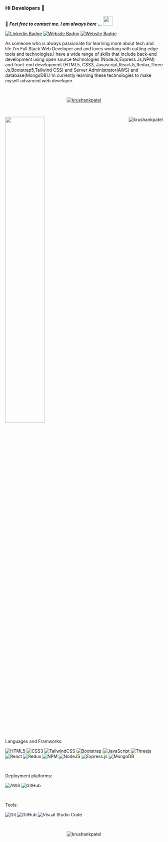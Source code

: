 ### Hi Developers 👋
📝 ***Feel free to contact me. I am always here ...*** <img src="https://media.giphy.com/media/WUlplcMpOCEmTGBtBW/giphy.gif" width="30"> 
<br>
<!-- [![YouTube Badge](https://img.shields.io/badge/YouTube-DeveloperFunnel-red)](https://www.youtube.com/developerfunnel) -->
[![Linkedin Badge](https://img.shields.io/badge/-Krushank-blue?style=flat-square&logo=Linkedin&logoColor=white&link=https://www.linkedin.com/in/Krushank--01629954/)](https://www.linkedin.com/in/krushank-patel-24b825252)
[![Website Badge](https://img.shields.io/badge/WebSite-Krushank-green)](https://krushankpatel.github.io/Krushank_Profile/)
[![Website Badge](https://img.shields.io/badge/StackOverflow-Krushank-yellow)](https://stackoverflow.com/users/21152402/krushank-patel)

As someone who is always passionate for learning more about tech and life.I'm Full Stack Web Developer and
and loves working with cutting edge tools and technologies.I have a wide range of skills that include back-end development using open source technologies (NodeJs,Express Js,NPM) and front-end development (HTML5, CSS3, Javascript,ReactJs,Redux,Three Js,Bootstrap5,Tailwind CSS) and Server Administrator(AWS) and database(MongoDB).I'm currently learning these technologies to make myself advanced web developer. 
 <div height="40">&nbsp;</div>


<p align="center"> <a href="https://github.com/ryo-ma/github-profile-trophy"><img src="https://github-profile-trophy.vercel.app/?username=krushankpatel" alt="krushankpatel" /></a> </p>
<div height="20">&nbsp;</div>


<p align="center"><img align="right" src="https://github-readme-stats.vercel.app/api/top-langs?username=krushankpatel&show_icons=true&locale=en&layout=compact" alt="krushankpatel" /></p>
<img src="https://www.wingstechsolutions.com/wp-content/uploads/2022/03/full-stack-development.gif" width="50%" height="auto">
<br>
<br>

Languages and Framworks: 
<br>

![HTML5](https://img.shields.io/badge/html5-%23E34F26.svg?style=for-the-badge&logo=html5&logoColor=white&margin-top=20px)
![CSS3](https://img.shields.io/badge/css3-%231572B6.svg?style=for-the-badge&logo=css3&logoColor=white)
![TailwindCSS](https://img.shields.io/badge/tailwindcss-%2338B2AC.svg?style=for-the-badge&logo=tailwind-css&logoColor=white)
![Bootstrap](https://img.shields.io/badge/bootstrap-%23563D7C.svg?style=for-the-badge&logo=bootstrap&logoColor=white)
![JavaScript](https://img.shields.io/badge/javascript-%23323330.svg?style=for-the-badge&logo=javascript&logoColor=%23F7DF1E)
![Threejs](https://img.shields.io/badge/threejs-black?style=for-the-badge&logo=three.js&logoColor=white)
![React](https://img.shields.io/badge/react-%2320232a.svg?style=for-the-badge&logo=react&logoColor=%2361DAFB)
![Redux](https://img.shields.io/badge/redux-%23593d88.svg?style=for-the-badge&logo=redux&logoColor=white)
![NPM](https://img.shields.io/badge/NPM-%23CB3837.svg?style=for-the-badge&logo=npm&logoColor=white)
![NodeJS](https://img.shields.io/badge/node.js-6DA55F?style=for-the-badge&logo=node.js&logoColor=white)
![Express.js](https://img.shields.io/badge/express.js-%23404d59.svg?style=for-the-badge&logo=express&logoColor=%2361DAFB)
![MongoDB](https://img.shields.io/badge/MongoDB-%234ea94b.svg?style=for-the-badge&logo=mongodb&logoColor=white)
<div height="40">&nbsp;</div>

Deployment platforms: 
<br>

![AWS](https://img.shields.io/badge/AWS-%23FF9900.svg?style=for-the-badge&logo=amazon-aws&logoColor=white)
![GitHub](https://img.shields.io/badge/github-%23121011.svg?style=for-the-badge&logo=github&logoColor=white)
 <div height="40">&nbsp;</div>

Tools: 
<br>


![Git](https://img.shields.io/badge/git-%23F05033.svg?style=for-the-badge&logo=git&logoColor=white)
![GitHub](https://img.shields.io/badge/github-%23121011.svg?style=for-the-badge&logo=github&logoColor=white)
![Visual Studio Code](https://img.shields.io/badge/Visual%20Studio%20Code-0078d7.svg?style=for-the-badge&logo=visual-studio-code&logoColor=white)
<div height="40">&nbsp;</div>

<p align="center"><img align="center" src="https://github-readme-streak-stats.herokuapp.com/?user=krushankpatel&" alt="krushankpatel" /></p>
